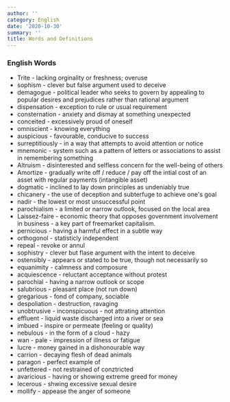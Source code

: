 ```yaml
---
author: ''
category: English
date: '2020-10-30'
summary: ''
title: Words and Definitions
---
```



### English Words

* Trite - lacking orginality or freshness; overuse
* sophism - clever but false argument used to deceive
* demagogue - political leader who seeks to govern by appealing to popular desires and prejudices rather than rational argument
* dispensation - exception to rule or usual requirement
* consternation - anxiety and dismay at something unexpected
* conceited - excessively proud of oneself
* omniscient - knowing everything
* auspicious  - favourable, conducive to success
* surreptitiously - in a way that attempts to avoid attention or notice
* mnemonic - system such as a pattern of letters or associations to assist in remembering something
* Altruism - disinterested and selfless concern for the well-being of others
* Amortize - gradually write off / reduce / pay off the intial cost of an asset with regular payments (intangible asset)
* dogmatic - inclined to lay down principles as undeniably true
* chicanery - the use of deception and subterfuge to achieve one's goal
* nadir - the lowest or most unsuccessful point
* parochialism - a limited or narrow outlook, focused on the local area
* Laissez-faire - economic theory that opposes government involvement in business - a key part of freemarket capitalism.
* pernicious - having a harmful effect in a subtle way
* orthogonol - statisticly independent
* repeal - revoke or annul
* sophistry - clever but flase argument with the intent to deceive
* ostensibly - appears or stated to be true, though not necessarily so
* equanimity - calmness and composure
* acquiescence - reluctant acceptance without protest
* parochial - having a narrow outlook or scope
* salubrious - pleasant place (not run down)
* gregarious - fond of company, sociable
* despoliation - destruction, ravaging
* unobtrusive - inconspicuous - not attrating attention
* effluent - liquid waste discharged into a river or sea
* imbued - inspire or permeate (feeling or quality)
* nebulous - in the form of a cloud - hazy
* wan - pale - impression of illness or fatigue
* lucre - money gained in a dishonourable way
* carrion - decaying flesh of dead animals
* paragon - perfect example of
* unfettered - not restrained of conztricted
* avaricious - having or showing extreme greed for money
* lecerous - shwing excessive sexual desire
* mollify - appease the anger of someone

